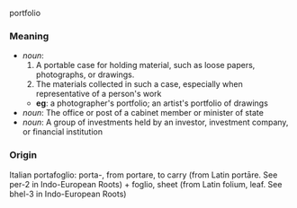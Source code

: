 portfolio
### Meaning
+ _noun_:
   1. A portable case for holding material, such as loose papers, photographs, or drawings.
   2. The materials collected in such a case, especially when representative of a person's work
    + __eg__: a photographer's portfolio; an artist's portfolio of drawings
+ _noun_: The office or post of a cabinet member or minister of state
+ _noun_: A group of investments held by an investor, investment company, or financial institution

### Origin

Italian portafoglio: porta-, from portare, to carry (from Latin portāre. See per-2 in Indo-European Roots) + foglio, sheet (from Latin folium, leaf. See bhel-3 in Indo-European Roots)

